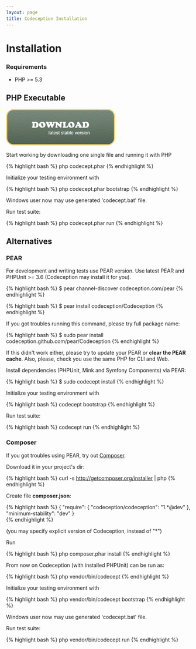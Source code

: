 ```yaml
---
layout: page
title: Codeception Installation
---
```




# Installation

### Requirements

* PHP >= 5.3

## PHP Executable

[![Download](/images/download.png)](/thanks.html)

Start working by downloading one single file and running it with PHP

{% highlight bash %}
php codecept.phar
{% endhighlight %}

Initialize your testing environment with 

{% highlight bash %}
php codecept.phar bootstrap
{% endhighlight %}

Windows user now may use generated 'codecept.bat' file.

Run test suite:

{% highlight bash %}
php codecept.phar run
{% endhighlight %}

## Alternatives

### PEAR
For development and writing tests use PEAR version.
Use latest PEAR and PHPUnit >= 3.6 (Codeception may install it for you).

{% highlight bash %}
$ pear channel-discover codeception.com/pear
{% endhighlight %}

{% highlight bash %}
$ pear install codeception/Codeception
{% endhighlight %}

If you got troubles running this command, please try full package name:

{% highlight bash %}
$ sudo pear install codeception.github.com/pear/Codeception
{% endhighlight %}

If this didn't work either, please try to update your PEAR or **clear the PEAR cache**.
Also, please, check you use the same PHP for CLI and Web.

Install dependencies (PHPUnit, Mink and Symfony Components) via PEAR:

{% highlight bash %}
$ sudo codecept install
{% endhighlight %}

Initialize your testing environment with 

{% highlight bash %}
codecept bootstrap
{% endhighlight %}

Run test suite:

{% highlight bash %}
codecept run
{% endhighlight %}


### Composer

If you got troubles using PEAR, try out [Composer](http://getcomposer.org).

Download it in your project's dir:

{% highlight bash %}
curl -s http://getcomposer.org/installer | php
{% endhighlight %}

Create file __composer.json__:

{% highlight bash %}
{
    "require": {
        "codeception/codeception":  "1.*@dev"
    },
    "minimum-stability": "dev"
}        
{% endhighlight %}

(you may specify explicit version of Codeception, instead of "*")

Run 

{% highlight bash %}
php composer.phar install
{% endhighlight %}

From now on Codeception (with installed PHPUnit) can be run as:

{% highlight bash %}
php vendor/bin/codecept
{% endhighlight %}

Initialize your testing environment with 

{% highlight bash %}
php vendor/bin/codecept bootstrap
{% endhighlight %}

Windows user now may use generated 'codecept.bat' file.

Run test suite:

{% highlight bash %}
php vendor/bin/codecept run
{% endhighlight %}


